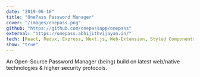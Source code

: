 ```yaml
---
date: "2019-06-16"
title: "OnePass Password Manager"
cover: "/images/onepass.png"
github: "https://github.com/onepassapp/onepass"
external: "https://onepass.abhijithvijayan.in/"
tech: [React, Redux, Express, Next.js, Web-Extension, Styled Components, Neo4j]
show: "true"
---
```


An Open-Source Password Manager (being) build on latest web/native technologies & higher security protocols.
